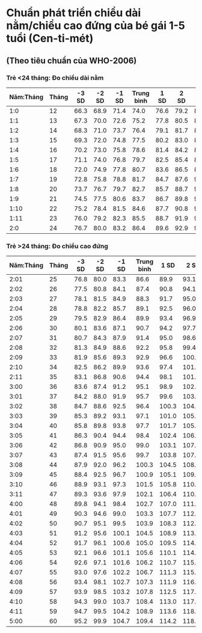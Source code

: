 # Chuẩn phát triển chiều dài nằm/chiều cao đứng của bé gái 1-5 tuổi (Cen-ti-mét)
## (Theo tiêu chuẩn của WHO-2006)

### Trẻ <24 tháng: Đo chiều dài nằm

| Năm:Tháng | Tháng | -3 SD | -2 SD | -1 SD | Trung bình | 1 SD | 2 SD | 3 SD |
|------|-------|-------|-------|-------|------------|------|------|------|
| 1:0  | 12    | 66.3  | 68.9  | 71.4  | 74.0       | 76.6 | 79.2 | 81.7 |
| 1:1  | 13    | 67.3  | 70.0  | 72.6  | 75.2       | 77.8 | 80.5 | 83.1 |
| 1:2  | 14    | 68.3  | 71.0  | 73.7  | 76.4       | 79.1 | 81.7 | 84.4 |
| 1:3  | 15    | 69.3  | 72.0  | 74.8  | 77.5       | 80.2 | 83.0 | 85.7 |
| 1:4  | 16    | 70.2  | 73.0  | 75.8  | 78.6       | 81.4 | 84.2 | 87.0 |
| 1:5  | 17    | 71.1  | 74.0  | 76.8  | 79.7       | 82.5 | 85.4 | 88.2 |
| 1:6  | 18    | 72.0  | 74.9  | 77.8  | 80.7       | 83.6 | 86.5 | 89.4 |
| 1:7  | 19    | 72.8  | 75.8  | 78.8  | 81.7       | 84.7 | 87.6 | 90.6 |
| 1:8  | 20    | 73.7  | 76.7  | 79.7  | 82.7       | 85.7 | 88.7 | 91.7 |
| 1:9  | 21    | 74.5  | 77.5  | 80.6  | 83.7       | 86.7 | 89.8 | 92.9 |
| 1:10 | 22    | 75.2  | 78.4  | 81.5  | 84.6       | 87.7 | 90.8 | 91.1 |
| 1:11 | 23    | 76.0  | 79.2  | 82.3  | 85.5       | 88.7 | 91.9 | 95.0 |
| 2:0  | 24    | 76.7  | 80.0  | 83.2  | 86.4       | 89.6 | 92.9 | 96.1 |

### Trẻ >24 tháng: Đo chiều cao đứng

| Năm:Tháng | Tháng | -3 SD | -2 SD | -1 SD | Trung bình | 1 SD | 2 SD | 3 SD |
|------|-------|-------|-------|-------|------------|------|------|------|
| 2:01 | 25    | 76.8  | 80.0  | 83.3  | 86.6       | 89.9 | 93.1 | 96.4 |
| 2:02 | 26    | 77.5  | 80.8  | 84.1  | 87.4       | 90.8 | 94.1 | 97.4 |
| 2:03 | 27    | 78.1  | 81.5  | 84.9  | 88.3       | 91.7 | 95.0 | 98.4 |
| 2:04 | 28    | 78.8  | 82.2  | 85.7  | 89.1       | 92.5 | 96.0 | 99.4 |
| 2:05 | 29    | 79.5  | 82.9  | 86.4  | 89.9       | 93.4 | 96.9 | 100.3 |
| 2:06 | 30    | 80.1  | 83.6  | 87.1  | 90.7       | 94.2 | 97.7 | 101.3 |
| 2:07 | 31    | 80.7  | 84.3  | 87.9  | 91.4       | 95.0 | 98.6 | 102.2 |
| 2:08 | 32    | 81.3  | 84.9  | 88.6  | 92.2       | 95.8 | 99.4 | 103.1 |
| 2:09 | 33    | 81.9  | 85.6  | 89.3  | 92.9       | 96.6 | 100.3 | 103.9 |
| 2:10 | 34    | 82.5  | 86.2  | 89.9  | 93.6       | 97.4 | 101.1 | 104.8 |
| 2:11 | 35    | 83.1  | 86.8  | 90.6  | 94.4       | 98.1 | 101.9 | 105.6 |
| 3:00 | 36    | 83.6  | 87.4  | 91.2  | 95.1       | 98.9 | 102.7 | 106.5 |
| 3:01 | 37    | 84.2  | 88.0  | 91.9  | 95.7       | 99.6 | 103.4 | 107.3 |
| 3:02 | 38    | 84.7  | 88.6  | 92.5  | 96.4       | 100.3 | 104.2 | 108.1 |
| 3:03 | 39    | 85.3  | 89.2  | 93.1  | 97.1       | 101.0 | 105.0 | 108.9 |
| 3:04 | 40    | 85.8  | 89.8  | 93.8  | 97.7       | 101.7 | 105.7 | 109.7 |
| 3:05 | 41    | 86.3  | 90.4  | 94.4  | 98.4       | 102.4 | 106.4 | 110.5 |
| 3:06 | 42    | 86.8  | 90.9  | 95.0  | 99.0       | 103.1 | 107.2 | 111.2 |
| 3:07 | 43    | 87.4  | 91.5  | 95.6  | 99.7       | 103.8 | 107.9 | 112.0 |
| 3:08 | 44    | 87.9  | 92.0  | 96.2  | 100.3      | 104.5 | 108.6 | 112.7 |
| 3:09 | 45    | 88.4  | 92.5  | 96.7  | 100.9      | 105.1 | 109.33 | 113.5 |
| 3:10 | 46    | 88.9  | 93.1  | 97.3  | 101.5      | 105.8 | 110.0 | 114.2 |
| 3:11 | 47    | 89.3  | 93.6  | 97.9  | 102.1      | 106.4 | 110.7 | 114.9 |
| 4:00 | 48    | 89.8  | 94.1  | 98.4  | 102.7      | 107.0 | 111.3 | 115.7 |
| 4:01 | 49    | 90.3  | 94.6  | 99.0  | 103.3      | 107.7 | 112.0 | 116.4 |
| 4:02 | 50    | 90.7  | 95.1  | 99.5  | 103.9      | 108.3 | 112.7 | 117.1 |
| 4:03 | 51    | 91.2  | 95.6  | 100.1 | 104.5      | 108.9 | 113.3 | 117.7 |
| 4:04 | 52    | 91.7  | 96.1  | 100.6 | 105.0      | 109.5 | 114.0 | 118.4 |
| 4:05 | 53    | 92.1  | 96.6  | 101.1 | 105.6      | 110.1 | 114.6 | 119.1 |
| 4:06 | 54    | 92.6  | 97.1  | 101.6 | 106.2      | 110.7 | 115.2 | 119.8 |
| 4:07 | 55    | 93.0  | 97.6  | 102.2 | 106.7      | 111.3 | 115.9 | 120.4 |
| 4:08 | 56    | 93.4  | 98.1  | 102.7 | 107.3      | 111.9 | 116.5 | 121.1 |
| 4:09 | 57    | 93.9  | 98.5  | 103.2 | 107.8      | 112.5 | 117.1 | 121.8 |
| 4:10 | 58    | 94.3  | 99.0  | 103.7 | 108.4      | 113.0 | 117.7 | 122.4 |
| 4:11 | 59    | 94.7  | 99.5  | 104.2 | 108.9      | 113.6 | 118.3 | 123.1 |
| 5:00 | 60    | 95.2  | 99.9  | 104.7 | 109.4      | 114.2 | 118.9 | 123.7 |